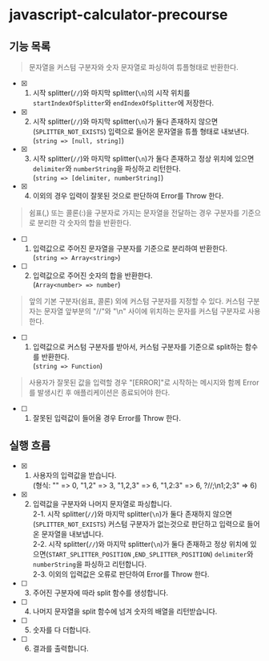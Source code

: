 # javascript-calculator-precourse
## 기능 목록

> 문자열을 커스텀 구분자와 숫자 문자열로 파싱하여 튜플형태로 반환한다.
- [x] 1. 시작 splitter(`//`)와 마지막 splitter(`\n`)의 시작 위치를 `startIndexOfSplitter`와 `endIndexOfSplitter`에 저장한다.
- [x] 2. 시작 splitter(`//`)와 마지막 splitter(`\n`)가 둘다 존재하지 않으면(`SPLITTER_NOT_EXISTS`) 입력으로 들어온 문자열을 튜플 형태로 내보낸다.   
      (`string => [null, string]`)
- [x] 3. 시작 splitter(`//`)와 마지막 splitter(`\n`)가 둘다 존재하고 정상 위치에 있으면 `delimiter`와 `numberString`을 파싱하고 리턴한다.   
      (`string => [delimiter, numberString]`)
- [x] 4. 이외의 경우 입력이 잘못된 것으로 판단하여 Error를 Throw 한다.


> 쉼표(,) 또는 콜론(:)을 구분자로 가지는 문자열을 전달하는 경우 구분자를 기준으로 분리한 각 숫자의 합을 반환한다.

- [ ] 1. 입력값으로 주어진 문자열을 구분자를 기준으로 분리하여 반환한다.   
(`string => Array<string>`) 
- [ ] 2. 입력값으로 주어진 숫자의 합을 반환한다.   
(`Array<number> => number`)


> 앞의 기본 구분자(쉼표, 콜론) 외에 커스텀 구분자를 지정할 수 있다. 커스텀 구분자는 문자열 앞부분의 "//"와 "\n" 사이에 위치하는 문자를 커스텀 구분자로 사용한다.

- [ ] 1. 입력값으로 커스텀 구분자를 받아서, 커스텀 구분자를 기준으로 split하는 함수를 반환한다.   
(`string => Function`)

> 사용자가 잘못된 값을 입력할 경우 "[ERROR]"로 시작하는 메시지와 함께 Error를 발생시킨 후 애플리케이션은 종료되어야 한다.

- [ ] 1. 잘못된 입력값이 들어올 경우 Error를 Throw 한다.

## 실행 흐름
- [x] 1. 사용자의 입력값을 받습니다.   
(형식: "" => 0, "1,2" => 3, "1,2,3" => 6, "1,2:3" => 6, ?//;\n1;2;3" => 6)
- [x] 2. 입력값을 구분자와 나머지 문자열로 파싱합니다.   
      2-1. 시작 splitter(`//`)와 마지막 splitter(`\n`)가 둘다 존재하지 않으면(`SPLITTER_NOT_EXISTS`) 커스텀 구분자가 없는것으로 판단하고 입력으로 들어온 문자열을 내보냅니다.   
      2-2. 시작 splitter(`//`)와 마지막 splitter(`\n`)가 둘다 존재하고 정상 위치에 있으면(`START_SPLITTER_POSITION` ,`END_SPLITTER_POSITION`) `delimiter`와 `numberString`을 파싱하고 리턴합니다.   
      2-3. 이외의 입력값은 오류로 판단하여 Error를 Throw 한다.
- [ ] 3. 주어진 구분자에 따라 split 함수를 생성합니다.
- [ ] 4. 나머지 문자열을 split 함수에 넘겨 숫자의 배열을 리턴받습니다.
- [ ] 5. 숫자를 다 더합니다.
- [ ] 6. 결과를 출력합니다.